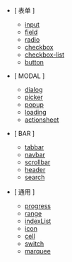 - [ 表单 ]
    - [input](/zh-cn/input)
    - [field](/zh-cn/field)
    - [radio](/zh-cn/radio)
    - [checkbox](/zh-cn/checkbox)
    - [checkbox-list](/zh-cn/checkbox-list)
    - [button](/zh-cn/button)

- [ MODAL ]
    - [dialog](/zh-cn/dialog)
    - [picker](/zh-cn/picker)
    - [popup](/zh-cn/popup)
    - [loading](/zh-cn/loading)
    - [actionsheet](/zh-cn/actionsheet)

- [ BAR ]
    - [tabbar](/zh-cn/tabbar)
    - [navbar](/zh-cn/navbar)
    - [scrollbar](/zh-cn/scrollbar)
    - [header](/zh-cn/header)
    - [search](/zh-cn/search)

- [ 通用 ]
    - [progress](/zh-cn/progress)
    - [range](/zh-cn/range)
    - [indexList](/zh-cn/indexList)
    - [icon](/zh-cn/icon)
    - [cell](/zh-cn/cell)
    - [switch](/zh-cn/switch)
    - [marquee](/zh-cn/marquee)

